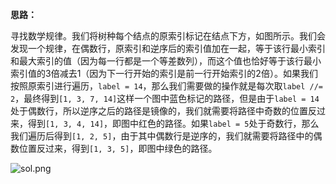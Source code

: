 **思路：**

寻找数学规律。我们将树种每个结点的原索引标记在结点下方，如图所示。我们会发现一个规律，在偶数行，原索引和逆序后的索引值加在一起，等于该行最小索引和最大索引的值（因为每一行都是一个等差数列），而这个值也恰好等于该行最小索引值的3倍减去1（因为下一行开始的索引是前一行开始索引的2倍）。如果我们按照原索引进行遍历，`label = 14`，那么我们需要做的操作就是每次取`label //= 2`，最终得到`[1, 3, 7, 14]`这样一个图中蓝色标记的路径，但是由于`label = 14`处于偶数行，所以逆序之后的路径是镜像的，我们就需要将路径中奇数的位置反过来，得到`[1, 3, 4, 14]`，即图中红色的路径。如果`label = 5`处于奇数行，那么我们遍历后得到`[1, 2, 5]`，由于其中偶数行是逆序的，我们就需要将路径中的偶数位置反过来，得到`[1, 3, 5]`，即图中绿色的路径。

![sol.png](http://pu881g33k.bkt.clouddn.com/1104-1.png)
